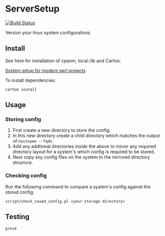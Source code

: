 # ServerSetup

[![Build Status](https://travis-ci.org/thedumbterminal/ServerSetup.svg?branch=master)](https://travis-ci.org/thedumbterminal/ServerSetup)

Version your linux system configurations

## Install

See here for installation of cpanm, local::lib and Carton:

[System setup for modern perl projects](http://www.thedumbterminal.co.uk/posts/2015/02/system_setup_for_modern_perl_projects.html)

To install dependencies:

    carton install

## Usage

### Storing config

1. First create a new directory to store the config.
1. In this new directory create a child directory which matches the output of `hostname --fqdn`.
1. Add any addtional directories inside the above to mirror any required directory layout for a system's which config is required to be stored.
1. Next copy any config files on the system to the mirrored directory structure.

### Checking config

Run the following command to compare a system's config against the stored config:

    script/check_saved_config.pl <your storage directory>

## Testing

    prove